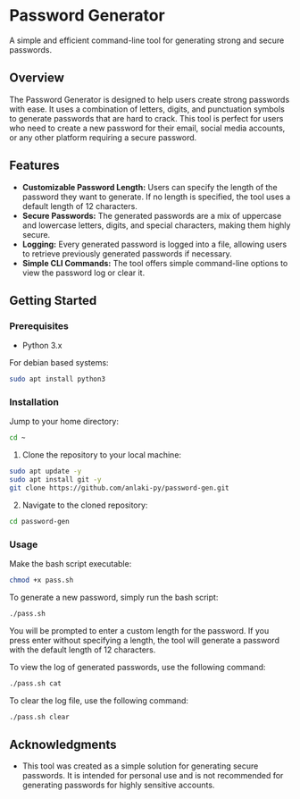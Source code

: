 # Password Generator

A simple and efficient command-line tool for generating strong and secure passwords.

## Overview

The Password Generator is designed to help users create strong passwords with ease. It uses a combination of letters, digits, and punctuation symbols to generate passwords that are hard to crack. This tool is perfect for users who need to create a new password for their email, social media accounts, or any other platform requiring a secure password.

## Features

- **Customizable Password Length:** Users can specify the length of the password they want to generate. If no length is specified, the tool uses a default length of 12 characters.
- **Secure Passwords:** The generated passwords are a mix of uppercase and lowercase letters, digits, and special characters, making them highly secure.
- **Logging:** Every generated password is logged into a file, allowing users to retrieve previously generated passwords if necessary.
- **Simple CLI Commands:** The tool offers simple command-line options to view the password log or clear it.

## Getting Started

### Prerequisites

- Python 3.x

For debian based systems:

```bash
sudo apt install python3
```


### Installation

Jump to your home directory:

```bash
cd ~
```

1. Clone the repository to your local machine:
```bash
sudo apt update -y
sudo apt install git -y
git clone https://github.com/anlaki-py/password-gen.git
```

2. Navigate to the cloned repository:
```bash
cd password-gen
```

### Usage

Make the bash script executable:

```bash
chmod +x pass.sh
```

To generate a new password, simply run the bash script:

```bash
./pass.sh
```

You will be prompted to enter a custom length for the password. If you press enter without specifying a length, the tool will generate a password with the default length of 12 characters.

To view the log of generated passwords, use the following command:

```bash
./pass.sh cat
```

To clear the log file, use the following command:

```bash
./pass.sh clear
```

## Acknowledgments

- This tool was created as a simple solution for generating secure passwords. It is intended for personal use and is not recommended for generating passwords for highly sensitive accounts.
